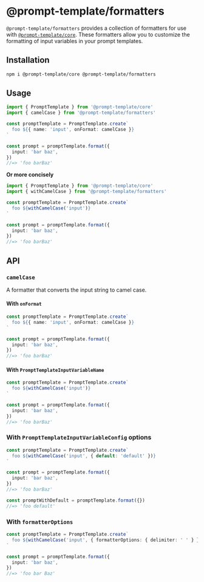 # @prompt-template/formatters

`@prompt-template/formatters` provides a collection of formatters for use with [`@prompt-template/core`](https://github.com/prompt-template/prompt-template/tree/main/packages/core). These formatters allow you to customize the formatting of input variables in your prompt templates.

## Installation

```sh
npm i @prompt-template/core @prompt-template/formatters
```

## Usage

```ts
import { PromptTemplate } from '@prompt-template/core'
import { camelCase } from '@prompt-template/formatters'

const promptTemplate = PromptTemplate.create`
  foo ${{ name: 'input', onFormat: camelCase }}
`

const prompt = promptTemplate.format({
  input: 'bar baz',
})
//=> 'foo barBaz'
```

**Or more concisely**

```ts
import { PromptTemplate } from '@prompt-template/core'
import { withCamelCase } from '@prompt-template/formatters'

const promptTemplate = PromptTemplate.create`
  foo ${withCamelCase('input')}
`

const prompt = promptTemplate.format({
  input: 'bar baz',
})
//=> 'foo barBaz'
```

## API

### `camelCase`

A formatter that converts the input string to camel case.

#### With `onFormat`

```ts
const promptTemplate = PromptTemplate.create`
  foo ${{ name: 'input', onFormat: camelCase }}
`

const prompt = promptTemplate.format({
  input: 'bar baz',
})
//=> 'foo barBaz'
```

#### With `PromptTemplateInputVariableName`

```ts
const promptTemplate = PromptTemplate.create`
  foo ${withCamelCase('input')}
`

const prompt = promptTemplate.format({
  input: 'bar baz',
})
//=> 'foo barBaz'
```

### With `PromptTemplateInputVariableConfig` options

```ts
const promptTemplate = PromptTemplate.create`
  foo ${withCamelCase('input', { default: 'default' })}
`

const prompt = promptTemplate.format({
  input: 'bar baz',
})
//=> 'foo barBaz'

const promptWithDefault = promptTemplate.format({})
//=> 'foo default'
```

### With `formatterOptions`

```ts
const promptTemplate = PromptTemplate.create`
  foo ${withCamelCase('input', { formatterOptions: { delimiter: ' ' } })}
`

const prompt = promptTemplate.format({
  input: 'bar baz',
})
//=> 'foo bar Baz'
```
